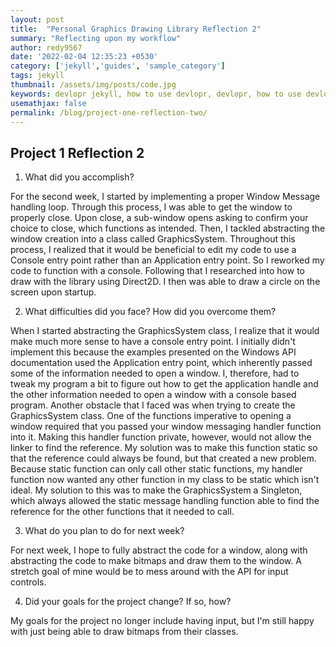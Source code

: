 ```yaml
---
layout: post
title:  "Personal Graphics Drawing Library Reflection 2"
summary: "Reflecting upon my workflow"
author: redy9567
date: '2022-02-04 12:35:23 +0530'
category: ['jekyll','guides', 'sample_category']
tags: jekyll
thumbnail: /assets/img/posts/code.jpg
keywords: devlopr jekyll, how to use devlopr, devlopr, how to use devlopr-jekyll, devlopr-jekyll tutorial,best jekyll themes, multi categories and tags
usemathjax: false
permalink: /blog/project-one-reflection-two/
---
```


## Project 1 Reflection 2

1. What did you accomplish?

For the second week, I started by implementing a proper Window Message handling loop. Through this process, I was able to get the window to properly close. Upon close, a sub-window opens asking to confirm your choice to close, which functions as intended. Then, I tackled abstracting the window creation into a class called GraphicsSystem. Throughout this process, I realized that it would be beneficial to edit my code to use a Console entry point rather than an Application entry point. So I reworked my code to function with a console. Following that I researched into how to draw with the library using Direct2D. I then was able to draw a circle on the screen upon startup.

2. What difficulties did you face? How did you overcome them?

When I started abstracting the GraphicsSystem class, I realize that it would make much more sense to have a console entry point. I initially didn't implement this because the examples presented on the Windows API documentation used the Application entry point, which inherently passed some of the information needed to open a window. I, therefore, had to tweak my program a bit to figure out how to get the application handle and the other information needed to open a window with a console based program. Another obstacle that I faced was when trying to create the GraphicsSystem class. One of the functions imperative to opening a window required that you passed your window messaging handler function into it. Making this handler function private, however, would not allow the linker to find the reference. My solution was to make this function static so that the reference could always be found, but that created a new problem. Because static function can only call other static functions, my handler function now wanted any other function in my class to be static which isn't ideal. My solution to this was to make the GraphicsSystem a Singleton, which always allowed the static message handling function able to find the reference for the other functions that it needed to call.

3. What do you plan to do for next week?

For next week, I hope to fully abstract the code for a window, along with abstracting the code to make bitmaps and draw them to the window. A stretch goal of mine would be to mess around with the API for input controls.

4. Did your goals for the project change? If so, how?

My goals for the project no longer include having input, but I'm still happy with just being able to draw bitmaps from their classes.